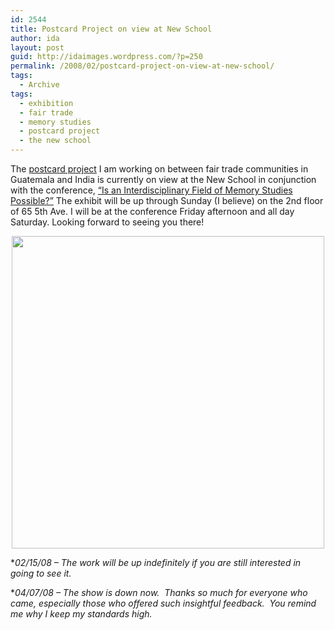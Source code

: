 ```yaml
---
id: 2544
title: Postcard Project on view at New School
author: ida
layout: post
guid: http://idaimages.wordpress.com/?p=250
permalink: /2008/02/postcard-project-on-view-at-new-school/
tags:
  - Archive
tags:
  - exhibition
  - fair trade
  - memory studies
  - postcard project
  - the new school
---
```

The [postcard project][1] I am working on between fair trade communities in Guatemala and India is currently on view at the New School in conjunction with the conference, [&#8220;Is an Interdisciplinary Field of Memory Studies Possible?&#8221;][2] The exhibit will be up through Sunday (I believe) on the 2nd floor of 65 5th Ave. I will be at the conference Friday afternoon and all day Saturday. Looking forward to seeing you there!

<div style="text-align:center;">
  <img src="http://a.parsons.edu/~ibenedetto/bootcamp/images/pc/SApostcard12ft.jpg" alt="" width="500" />
</div>

**02/15/08 &#8211; The work will be up indefinitely if you are still interested in going to see it.*

**04/07/08 &#8211; The show is down now.  Thanks so much for everyone who came, especially those who offered such insightful feedback.  You remind me why I keep my standards high.*

 [1]: http://a.parsons.edu/~ibenedetto/bootcamp/
 [2]: http://www.nssrmemoryconference.com/